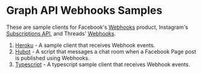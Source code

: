 # Graph API Webhooks Samples

These are sample clients for Facebook's [Webhooks](https://developers.facebook.com/docs/graph-api/webhooks/) product, Instagram's [Subscriptions API](https://www.instagram.com/developer/subscriptions/), and Threads' [Webhooks](https://developers.facebook.com/docs/threads/webhooks).

1. [Heroku](heroku) - A sample client that receives Webhook events.
1. [Hubot](hubot) - A script that messages a chat room when a Facebook Page post is published using Webhooks.
1. [Typescript](typescript-server) - A typescript sample client that receives Webhook events.
